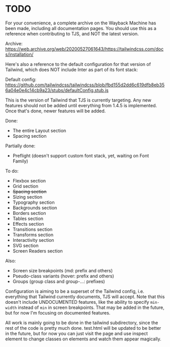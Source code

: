 # TODO

For your convenience, a complete archive on the Wayback Machine has been made,
including all documentation pages. You should use this as a reference when
contributing to TJS, and NOT the latest version.

Archive: <https://web.archive.org/web/20200527061643/https://tailwindcss.com/docs/installation/>

Here's also a reference to the default configuration for that version of
Tailwind, which does NOT include Inter as part of its font stack:

Default config: <https://github.com/tailwindcss/tailwindcss/blob/fbd155d2dd6c619dfb8eb356a04e0e4c14cb9a23/stubs/defaultConfig.stub.js>

This is the version of Tailwind that TJS is currently targeting. Any new
features should not be added until everything from 1.4.5 is implemented. Once
that's done, newer features will be added.

Done:
- The entire Layout section
- Spacing section

Partially done:
- Preflight (doesn't support custom font stack, yet, waiting on Font Family)

To do:
- Flexbox section
- Grid section
- ~~Spacing section~~
- Sizing section
- Typography section
- Backgrounds section
- Borders section
- Tables section
- Effects section
- Transitions section
- Transforms section
- Interactivity section
- SVG section
- Screen Readers section

Also:
- Screen size breakpoints (md: prefix and others)
- Pseudo-class variants (hover: prefix and others)
- Groups (group class and group-...: prefixes)

Configuration is aiming to be a superset of the Tailwind config, i.e. everything
that Tailwind currently documents, TJS will accept. Note that this doesn't
include UNDOCUMENTED features, like the ability to specify `min-width` instead
of `min` in screen breakpoints. That may be added in the future, but for now I'm
focusing on documented features.

All work is mainly going to be done in the tailwind subdirectory, since the rest
of the code is pretty much done. test.html will be updated to be better in the
future, but for now you can just visit the page and use inspect element to
change classes on elements and watch them appear magically.